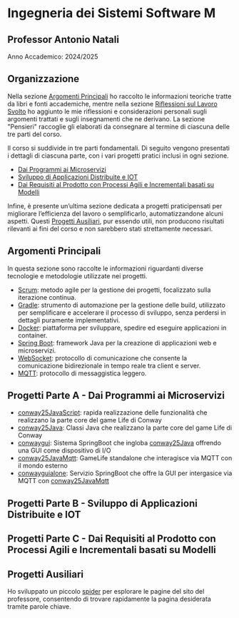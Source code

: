 # Ingegneria dei Sistemi Software M

## Professor Antonio Natali

Anno Accademico: 2024/2025

## Organizzazione

Nella sezione [Argomenti Principali](#argomenti-principali) ho raccolto le informazioni teoriche tratte da libri e fonti accademiche, mentre nella sezione [Riflessioni sul Lavoro Svolto](riflessioni) ho aggiunto le mie riflessioni e considerazioni personali sugli argomenti trattati e sugli insegnamenti che ne derivano. La sezione "Pensieri" raccoglie gli elaborati da consegnare al termine di ciascuna delle tre parti del corso.

Il corso si suddivide in tre parti fondamentali.
Di seguito vengono presentati i dettagli di ciascuna parte, con i vari progetti pratici inclusi in ogni sezione.
- [Dai Programmi ai Microservizi](#progetti-parte-a---dai-programmi-ai-microservizi)
- [Sviluppo di Applicazioni Distribuite e IOT](#progetti-parte-b---sviluppo-di-applicazioni-distribuite-e-iot)
- [Dai Requisiti al Prodotto con Processi Agili e Incrementali basati su Modelli](#progetti-parte-c---dai-requisiti-al-prodotto-con-processi-agili-e-incrementali-basati-su-modelli)

Infine, è presente un’ultima sezione dedicata a progetti praticipensati per migliorare l’efficienza del lavoro o semplificarlo, automatizzandone alcuni aspetti. Questi [Progetti Ausiliari](#progetti-ausiliari), pur essendo utili, non producono risultati rilevanti ai fini del corso e non sarebbero stati strettamente necessari.

## Argomenti Principali

In questa sezione sono raccolte le informazioni riguardanti diverse tecnologie e metodologie utilizzate nei progetti.

- [Scrum](scrum): metodo agile per la gestione dei progetti, focalizzato sulla iterazione continua. 
- [Gradle](gradle): strumento di automazione per la gestione delle build, utilizzato per semplificare e accelerare il processo di sviluppo, senza perdersi in dettagli puramente implementativi.
- [Docker](docker): piattaforma per sviluppare, spedire ed eseguire applicazioni in container.
- [Spring Boot](spring-boot): framework Java per la creazione di applicazioni web e microservizi.
- [WebSocket](websocket): protocollo di comunicazione che consente la comunicazione bidirezionale in tempo reale tra client e server.
- [MQTT](mqtt): protocollo di messaggistica leggero.

## Progetti Parte A - Dai Programmi ai Microservizi

- [conway25JavaScript](conway25javascript): rapida realizzazione delle funzionalità che realizzano la parte core del game Life di Conway
- [conway25Java](conway25java): Classi Java che realizzano la parte core del game Life di Conway
- [conwaygui](conwaygui): Sistema SpringBoot che ingloba [conway25Java](conway25java) offrendo una GUI come dispositivo di I/O
- [conway25JavaMqtt](conway25javamqtt): GameLife standalone che interagisce via MQTT con il mondo esterno
- [conwayguialone](conwayguialone): Servizio SpringBoot che offre la GUI per intergasice via MQTT con [conway25JavaMqtt](#conway25javamqtt)

## Progetti Parte B - Sviluppo di Applicazioni Distribuite e IOT

## Progetti Parte C - Dai Requisiti al Prodotto con Processi Agili e Incrementali basati su Modelli

## Progetti Ausiliari

Ho sviluppato un piccolo [spider](spider) per esplorare le pagine del sito del professore, consentendo di trovare rapidamente la pagina desiderata tramite parole chiave.